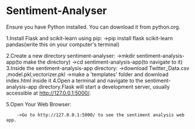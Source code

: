 # Sentiment-Analyser
Ensure you have Python installed. You can download it from python.org.

1.Install Flask and scikit-learn using pip:
        ->pip install flask scikit-learn pandas(write this on your computer's terminal)
        
2.Create a new directory sentiment-analyser:
        ->mkdir sentiment-analysis-app(to make the directory)
        ->cd sentiment-analysis-app(to navigate to it)
3.Inside the sentiment-analysis-app directory:
        ->download Twitter_Data.csv ,model.pkl,vectorizer.pkl
        ->make a 'templates' folder and download index.html inside it
4.Open a terminal and navigate to the sentiment-analysis-app directory.Flask will start a development server, usually accessible at http://127.0.0.1:5000/.

5.Open Your Web Browser:

        ->Go to http://127.0.0.1:5000/ to see the sentiment analysis web app.        
